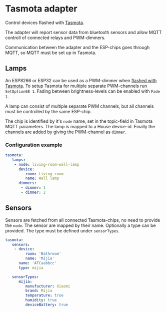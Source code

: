 # Tasmota adapter
Control devices flashed with [Tasmota](https://tasmota.github.io/).

The adapter will report sensor data from bluetooth sensors and allow MQTT controll of connected relays and PWM-dimmers.

Communication between the adapter and the ESP-chips goes through MQTT, so MQTT must be set up in Tasmota.

## Lamps
An ESP8266 or ESP32 can be used as a PWM-dimmer when [flashed with Tasmota](https://arendst.github.io/Tasmota-firmware/). To setup Tasmota for multiple separate PWM-channels run `SetOption68 1`. Fading between brightness-levels can be enabled with `Fade 1`.

A lamp can consist of multiple separate PWM channels, but all channels must be controlled by the same ESP-chip.

The chip is identified by it's `node` name, set in the topic-field in Tasmota MQTT parameters. The lamp is mapped to a House device-id. Finally the channels are added by giving the PWM-channel as `dimmer`.

### Configuration example

```yaml
tasmota:
   lamps:
    - node: living-room-wall-lamp
      device:
         room: Living room
         name: Wall lamp
      dimmers:
       - dimmer: 1
       - dimmer: 2
```

## Sensors
Sensors are fetched from all connected Tasmota-chips, no need to provide the `node`. The sensor are mapped by their name. Optionally a type can be provided. The type must be defined under `sensorTypes`.

```yaml
tasmota:
   sensors:
    - device:
         room: 'Bathroom'
         name: 'Mijia'
      name: 'ATCaabbcc'
      type: mijia

   sensorTypes:
      mijia:
         manufacturer: Xiaomi
         brand: Mijia
         temparature: true
         humidity: true
         deviceBattery: true
```
